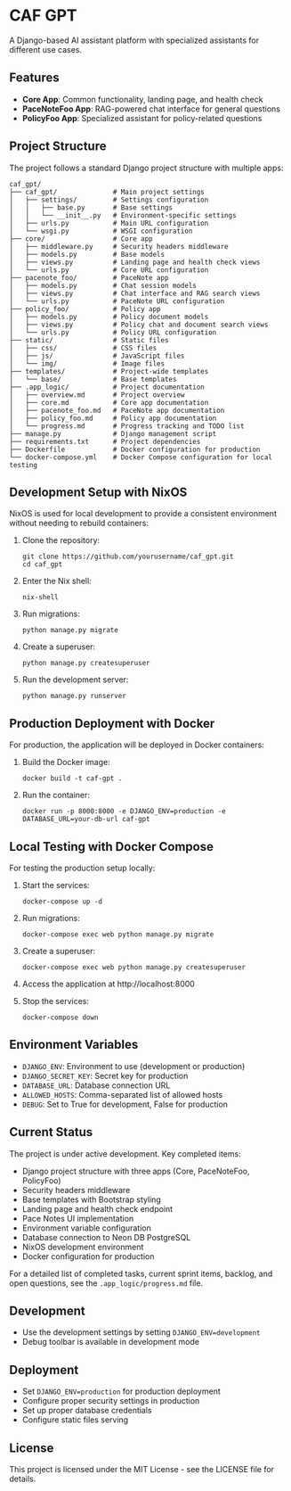 # CAF GPT

A Django-based AI assistant platform with specialized assistants for different use cases.

## Features

- **Core App**: Common functionality, landing page, and health check
- **PaceNoteFoo App**: RAG-powered chat interface for general questions
- **PolicyFoo App**: Specialized assistant for policy-related questions

## Project Structure

The project follows a standard Django project structure with multiple apps:

```
caf_gpt/
├── caf_gpt/              # Main project settings
│   ├── settings/         # Settings configuration
│   │   ├── base.py       # Base settings
│   │   └── __init__.py   # Environment-specific settings
│   ├── urls.py           # Main URL configuration
│   └── wsgi.py           # WSGI configuration
├── core/                 # Core app
│   ├── middleware.py     # Security headers middleware
│   ├── models.py         # Base models
│   ├── views.py          # Landing page and health check views
│   └── urls.py           # Core URL configuration
├── pacenote_foo/         # PaceNote app
│   ├── models.py         # Chat session models
│   ├── views.py          # Chat interface and RAG search views
│   └── urls.py           # PaceNote URL configuration
├── policy_foo/           # Policy app
│   ├── models.py         # Policy document models
│   ├── views.py          # Policy chat and document search views
│   └── urls.py           # Policy URL configuration
├── static/               # Static files
│   ├── css/              # CSS files
│   ├── js/               # JavaScript files
│   └── img/              # Image files
├── templates/            # Project-wide templates
│   └── base/             # Base templates
├── .app_logic/           # Project documentation
│   ├── overview.md       # Project overview
│   ├── core.md           # Core app documentation
│   ├── pacenote_foo.md   # PaceNote app documentation
│   ├── policy_foo.md     # Policy app documentation
│   └── progress.md       # Progress tracking and TODO list
├── manage.py             # Django management script
├── requirements.txt      # Project dependencies
├── Dockerfile            # Docker configuration for production
└── docker-compose.yml    # Docker Compose configuration for local testing
```

## Development Setup with NixOS

NixOS is used for local development to provide a consistent environment without needing to rebuild containers:

1. Clone the repository:
   ```
   git clone https://github.com/yourusername/caf_gpt.git
   cd caf_gpt
   ```

2. Enter the Nix shell:
   ```
   nix-shell
   ```

3. Run migrations:
   ```
   python manage.py migrate
   ```

4. Create a superuser:
   ```
   python manage.py createsuperuser
   ```

5. Run the development server:
   ```
   python manage.py runserver
   ```

## Production Deployment with Docker

For production, the application will be deployed in Docker containers:

1. Build the Docker image:
   ```
   docker build -t caf-gpt .
   ```

2. Run the container:
   ```
   docker run -p 8000:8000 -e DJANGO_ENV=production -e DATABASE_URL=your-db-url caf-gpt
   ```

## Local Testing with Docker Compose

For testing the production setup locally:

1. Start the services:
   ```
   docker-compose up -d
   ```

2. Run migrations:
   ```
   docker-compose exec web python manage.py migrate
   ```

3. Create a superuser:
   ```
   docker-compose exec web python manage.py createsuperuser
   ```

4. Access the application at http://localhost:8000

5. Stop the services:
   ```
   docker-compose down
   ```

## Environment Variables

- `DJANGO_ENV`: Environment to use (development or production)
- `DJANGO_SECRET_KEY`: Secret key for production
- `DATABASE_URL`: Database connection URL
- `ALLOWED_HOSTS`: Comma-separated list of allowed hosts
- `DEBUG`: Set to True for development, False for production

## Current Status

The project is under active development. Key completed items:
- Django project structure with three apps (Core, PaceNoteFoo, PolicyFoo)
- Security headers middleware
- Base templates with Bootstrap styling
- Landing page and health check endpoint
- Pace Notes UI implementation
- Environment variable configuration
- Database connection to Neon DB PostgreSQL
- NixOS development environment
- Docker configuration for production

For a detailed list of completed tasks, current sprint items, backlog, and open questions, see the `.app_logic/progress.md` file.

## Development

- Use the development settings by setting `DJANGO_ENV=development`
- Debug toolbar is available in development mode

## Deployment

- Set `DJANGO_ENV=production` for production deployment
- Configure proper security settings in production
- Set up proper database credentials
- Configure static files serving

## License

This project is licensed under the MIT License - see the LICENSE file for details. 